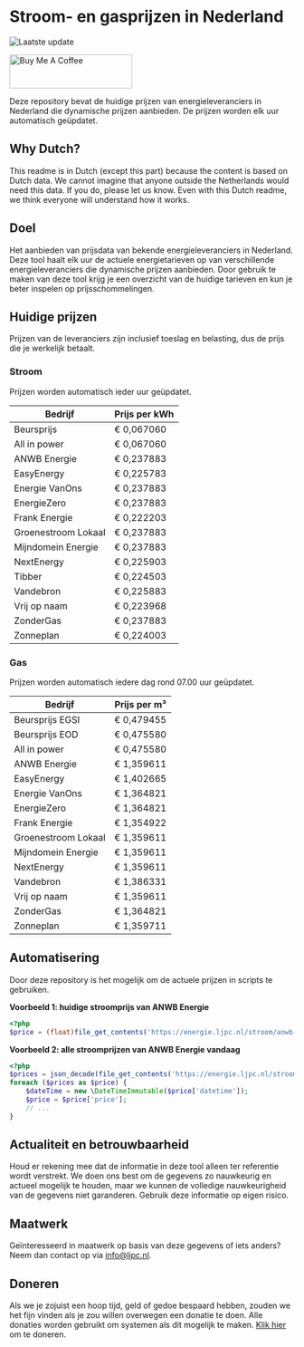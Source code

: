 # Stroom- en gasprijzen in Nederland

![Laatste update](https://img.shields.io/badge/laatste%20update-2025--01--25%2005%3A00%20CET-brightgreen)

<a href="https://www.buymeacoffee.com/Lars-" target="_blank"><img src="https://cdn.buymeacoffee.com/buttons/v2/default-orange.png" alt="Buy Me A Coffee" height="60" style="height: 60px !important;width: 217px !important;" ></a>

Deze repository bevat de huidige prijzen van energieleveranciers in Nederland die dynamische prijzen aanbieden. De prijzen worden elk uur automatisch geüpdatet.

## Why Dutch?

This readme is in Dutch (except this part) because the content is based on Dutch data. We cannot imagine that anyone outside the Netherlands would need this data. If you do, please let us know. Even with this Dutch readme, we think
everyone will understand how it works.

## Doel

Het aanbieden van prijsdata van bekende energieleveranciers in Nederland. Deze tool haalt elk uur de actuele energietarieven op van verschillende energieleveranciers die dynamische prijzen aanbieden. Door gebruik te maken van deze tool
krijg je een overzicht van de huidige tarieven en kun je beter inspelen op prijsschommelingen.

## Huidige prijzen

Prijzen van de leveranciers zijn inclusief toeslag en belasting, dus de prijs die je werkelijk betaalt.

### Stroom

Prijzen worden automatisch ieder uur geüpdatet.

 Bedrijf | Prijs per kWh 
---------|---------------
Beursprijs | € 0,067060
All in power | € 0,067060
ANWB Energie | € 0,237883
EasyEnergy | € 0,225783
Energie VanOns | € 0,237883
EnergieZero | € 0,237883
Frank Energie | € 0,222203
Groenestroom Lokaal | € 0,237883
Mijndomein Energie | € 0,237883
NextEnergy | € 0,225903
Tibber | € 0,224503
Vandebron | € 0,225883
Vrij op naam | € 0,223968
ZonderGas | € 0,237883
Zonneplan | € 0,224003


### Gas

Prijzen worden automatisch iedere dag rond 07.00 uur geüpdatet.

 Bedrijf | Prijs per m³ 
---------|--------------
Beursprijs EGSI | € 0,479455
Beursprijs EOD | € 0,475580
All in power | € 0,475580
ANWB Energie | € 1,359611
EasyEnergy | € 1,402665
Energie VanOns | € 1,364821
EnergieZero | € 1,364821
Frank Energie | € 1,354922
Groenestroom Lokaal | € 1,359611
Mijndomein Energie | € 1,359611
NextEnergy | € 1,359611
Vandebron | € 1,386331
Vrij op naam | € 1,359611
ZonderGas | € 1,364821
Zonneplan | € 1,359711


## Automatisering

Door deze repository is het mogelijk om de actuele prijzen in scripts te gebruiken.

**Voorbeeld 1: huidige stroomprijs van ANWB Energie**

```php
<?php
$price = (float)file_get_contents('https://energie.ljpc.nl/stroom/anwb-energie-nu.txt');

```

**Voorbeeld 2: alle stroomprijzen van ANWB Energie vandaag**

```php
<?php
$prices = json_decode(file_get_contents('https://energie.ljpc.nl/stroom/all-in-power-vandaag.json'),true);
foreach ($prices as $price) {
    $dateTime = new \DateTimeImmutable($price['datetime']);
    $price = $price['price'];
    // ...
}
```

## Actualiteit en betrouwbaarheid

Houd er rekening mee dat de informatie in deze tool alleen ter referentie wordt verstrekt. We doen ons best om de gegevens zo nauwkeurig en actueel mogelijk te houden, maar we kunnen de volledige nauwkeurigheid van de gegevens niet
garanderen. Gebruik deze informatie op eigen risico.

## Maatwerk

Geïnteresseerd in maatwerk op basis van deze gegevens of iets anders? Neem dan contact op
via [info@ljpc.nl](mailto:info@ljpc.nl?subject=Energie%20prijzen).

## Doneren

Als we je zojuist een hoop tijd, geld of gedoe bespaard hebben, zouden we het fijn vinden als je zou willen overwegen een
donatie te doen. Alle donaties worden gebruikt om systemen als dit mogelijk te
maken. [Klik hier](https://www.buymeacoffee.com/Lars-) om te doneren.
